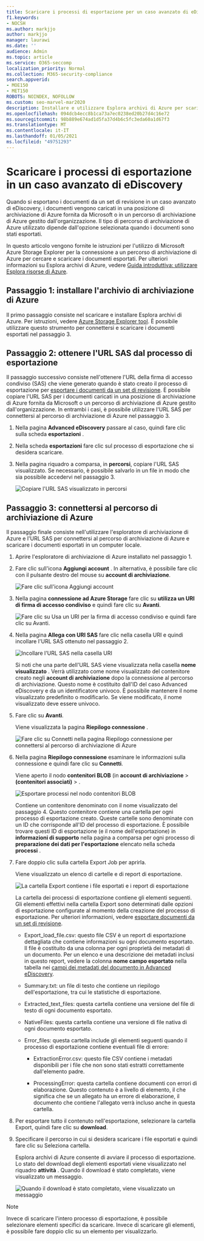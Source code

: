 ```yaml
---
title: Scaricare i processi di esportazione per un caso avanzato di eDiscovery
f1.keywords:
- NOCSH
ms.author: markjjo
author: markjjo
manager: laurawi
ms.date: ''
audience: Admin
ms.topic: article
ms.service: O365-seccomp
localization_priority: Normal
ms.collection: M365-security-compliance
search.appverid:
- MOE150
- MET150
ROBOTS: NOINDEX, NOFOLLOW
ms.custom: seo-marvel-mar2020
description: Installare e utilizzare Esplora archivi di Azure per scaricare i documenti esportati da un set di revisione in Advanced eDiscovery.
ms.openlocfilehash: 094dcb4ecc8b1ca73a7ec0238ed20b27d4c16e72
ms.sourcegitcommit: 98b889e674ad1d5fa37d4b6c5fc3eda60a1d67f3
ms.translationtype: MT
ms.contentlocale: it-IT
ms.lasthandoff: 01/05/2021
ms.locfileid: "49751293"
---
```

# <a name="download-export-jobs-in-an-advanced-ediscovery-case"></a>Scaricare i processi di esportazione in un caso avanzato di eDiscovery

Quando si esportano i documenti da un set di revisione in un caso avanzato di eDiscovery, i documenti vengono caricati in una posizione di archiviazione di Azure fornita da Microsoft o in un percorso di archiviazione di Azure gestito dall'organizzazione. Il tipo di percorso di archiviazione di Azure utilizzato dipende dall'opzione selezionata quando i documenti sono stati esportati.

In questo articolo vengono fornite le istruzioni per l'utilizzo di Microsoft Azure Storage Explorer per la connessione a un percorso di archiviazione di Azure per cercare e scaricare i documenti esportati. Per ulteriori informazioni su Esplora archivi di Azure, vedere [Guida introduttiva: utilizzare Esplora risorse di Azure](https://docs.microsoft.com/azure/storage/blobs/storage-quickstart-blobs-storage-explorer).

## <a name="step-1-install-the-azure-storage-explorer"></a>Passaggio 1: installare l'archivio di archiviazione di Azure

Il primo passaggio consiste nel scaricare e installare Esplora archivi di Azure. Per istruzioni, vedere [Azure Storage Explorer tool](https://go.microsoft.com/fwlink/p/?LinkId=544842). È possibile utilizzare questo strumento per connettersi e scaricare i documenti esportati nel passaggio 3.

## <a name="step-2-obtain-the-sas-url-from-the-export-job"></a>Passaggio 2: ottenere l'URL SAS dal processo di esportazione

Il passaggio successivo consiste nell'ottenere l'URL della firma di accesso condiviso (SAS) che viene generato quando è stato creato il processo di esportazione per [esportare i documenti da un set di revisione](export-documents-from-review-set.md). È possibile copiare l'URL SAS per i documenti caricati in una posizione di archiviazione di Azure fornita da Microsoft o un percorso di archiviazione di Azure gestito dall'organizzazione. In entrambi i casi, è possibile utilizzare l'URL SAS per connettersi al percorso di archiviazione di Azure nel passaggio 3.

1. Nella pagina **Advanced eDiscovery** passare al caso, quindi fare clic sulla scheda **esportazioni** .

2. Nella scheda **esportazioni** fare clic sul processo di esportazione che si desidera scaricare.

3. Nella pagina riquadro a comparsa, in **percorsi**, copiare l'URL SAS visualizzato. Se necessario, è possibile salvarlo in un file in modo che sia possibile accedervi nel passaggio 3.
 
   ![Copiare l'URL SAS visualizzato in percorsi](../media/eDiscoExportJob.png)

## <a name="step-3-connect-to-the-azure-storage-location"></a>Passaggio 3: connettersi al percorso di archiviazione di Azure

Il passaggio finale consiste nell'utilizzare l'esploratore di archiviazione di Azure e l'URL SAS per connettersi al percorso di archiviazione di Azure e scaricare i documenti esportati in un computer locale.

1. Aprire l'esploratore di archiviazione di Azure installato nel passaggio 1.

2. Fare clic sull'icona **Aggiungi account** . In alternativa, è possibile fare clic con il pulsante destro del mouse su **account di archiviazione**.

   ![Fare clic sull'icona Aggiungi account](../media/AzureStorageConnect.png)

3. Nella pagina **connessione ad Azure Storage** fare clic su **utilizza un URI di firma di accesso condiviso** e quindi fare clic su **Avanti**.

    ![Fare clic su Usa un URI per la firma di accesso condiviso e quindi fare clic su Avanti.](../media/AzureStorageConnect2.png)

4. Nella pagina **Allega con URI SAS** fare clic nella casella URI e quindi incollare l'URL SAS ottenuto nel passaggio 2. 

    ![Incollare l'URL SAS nella casella URI](../media/AzureStorageConnect3.png)

    Si noti che una parte dell'URL SAS viene visualizzata nella casella **nome visualizzato** . Verrà utilizzato come nome visualizzato del contenitore creato negli **account di archiviazione** dopo la connessione al percorso di archiviazione. Questo nome è costituito dall'ID del caso Advanced eDiscovery e da un identificatore univoco. È possibile mantenere il nome visualizzato predefinito o modificarlo. Se viene modificato, il nome visualizzato deve essere univoco.

5. Fare clic su **Avanti**.

    Viene visualizzata la pagina **Riepilogo connessione** .

    ![Fare clic su Connetti nella pagina Riepilogo connessione per connettersi al percorso di archiviazione di Azure](../media/AzureStorageConnect4.png)

6. Nella pagina **Riepilogo connessione** esaminare le informazioni sulla connessione e quindi fare clic su **Connetti**.

    Viene aperto il nodo **contenitori BLOB** (in **account di archiviazione**  >  **(contenitori associati)** \> .

    ![Esportare processi nel nodo contenitori BLOB](../media/AzureStorageConnect5.png)

    Contiene un contenitore denominato con il nome visualizzato del passaggio 4. Questo contenitore contiene una cartella per ogni processo di esportazione creato. Queste cartelle sono denominate con un ID che corrisponde all'ID del processo di esportazione. È possibile trovare questi ID di esportazione (e il nome dell'esportazione) in **informazioni di supporto** nella pagina a comparsa per ogni processo di **preparazione dei dati per l'esportazione** elencato nella scheda **processi** .

7. Fare doppio clic sulla cartella Export Job per aprirla.

   Viene visualizzato un elenco di cartelle e di report di esportazione.
   
    ![La cartella Export contiene i file esportati e i report di esportazione](../media/AzureStorageConnect6.png)

   La cartella dei processi di esportazione contiene gli elementi seguenti. Gli elementi effettivi nella cartella Export sono determinati dalle opzioni di esportazione configurate al momento della creazione del processo di esportazione. Per ulteriori informazioni, vedere [esportare documenti da un set di revisione](export-documents-from-review-set.md).

    - Export_load_file.csv: questo file CSV è un report di esportazione dettagliata che contiene informazioni su ogni documento esportato. Il file è costituito da una colonna per ogni proprietà dei metadati di un documento. Per un elenco e una descrizione dei metadati inclusi in questo report, vedere la colonna **nome campo esportato** nella tabella nei [campi dei metadati del documento in Advanced eDiscovery](document-metadata-fields-in-advanced-ediscovery.md).
    
    - Summary.txt: un file di testo che contiene un riepilogo dell'esportazione, tra cui le statistiche di esportazione.
    
    - Extracted_text_files: questa cartella contiene una versione del file di testo di ogni documento esportato.
     
    - NativeFiles: questa cartella contiene una versione di file nativa di ogni documento esportato.
    
    - Error_files: questa cartella include gli elementi seguenti quando il processo di esportazione contiene eventuali file di errore: 
        
      - ExtractionError.csv: questo file CSV contiene i metadati disponibili per i file che non sono stati estratti correttamente dall'elemento padre.
        
      - ProcessingError: questa cartella contiene documenti con errori di elaborazione. Questo contenuto è a livello di elemento, il che significa che se un allegato ha un errore di elaborazione, il documento che contiene l'allegato verrà incluso anche in questa cartella.
 
8. Per esportare tutto il contenuto nell'esportazione, selezionare la cartella Export, quindi fare clic su **download**.

9. Specificare il percorso in cui si desidera scaricare i file esportati e quindi fare clic su Seleziona cartella.

    Esplora archivi di Azure consente di avviare il processo di esportazione. Lo stato del download degli elementi esportati viene visualizzato nel riquadro **attività** . Quando il download è stato completato, viene visualizzato un messaggio.

    ![Quando il download è stato completato, viene visualizzato un messaggio](../media/AzureStorageConnect8.png)

> [!NOTE]
> Invece di scaricare l'intero processo di esportazione, è possibile selezionare elementi specifici da scaricare. Invece di scaricare gli elementi, è possibile fare doppio clic su un elemento per visualizzarlo.

